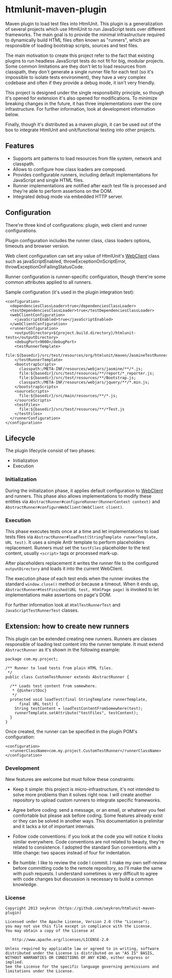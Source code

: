 htmlunit-maven-plugin
=====================

Maven plugin to load test files into HtmlUnit. This plugin is a generalization
of several projects which use HtmlUnit to run JavaScript tests over different
frameworks. The main goal is to provide the minimal infrastructure required to
dynamically build HTML files often known as "runners", which are responsible of
loading bootstrap scripts, sources and test files.

The main motivation to create this project refer to the fact that existing
plugins to run headless JavaScript tests do not fit for big, modular
projects. Some common limitations are they don't let to load resources from
classpath, they don't generate a single runner file for each test (so it's
impossible to isolate tests environment), they have a very complex codebase and
often if they provide a debug mode, it isn't very friendly.

This project is designed under the single responsibility principle, so though
it's opened for extension it's also opened for modifications. To minimize
breaking changes in the future, it has three implementations over the core
infrastructure. For further information, look at development information below.

Finally, though it's distributed as a maven plugin, it can be used out of the
box to integrate HtmlUnit and unit/functional testing into other projects.

## Features
* Supports ant patterns to load resources from file system, network and
  classpath.
* Allows to configure how class loaders are composed.
* Provides configurable runners, including default implementations for
  JavaScript and single HTML files.
* Runner implementations are notified after each test file is processed and
  they're able to perform assertions on the DOM.
* Integrated debug mode via embedded HTTP server.

## Configuration
There're three kind of configurations: plugin, web client and runner
configurations.

Plugin configuration includes the runner class, class loaders options, timeouts
and browser version.

Web client configuration can set any value of HtmlUnit's
[WebClient](http://is.gd/1DSPrM) class such as javaScriptEnabled,
throwExceptionOnScriptError, throwExceptionOnFailingStatusCode.

Runner configuration is runner-specific configuration, though there're some
common attributes applied to all runners.

Sample configuration (it's used in the plugin integration test):

```
<configuration>
  <dependenciesClassLoader>true</dependenciesClassLoader>
  <testDependenciesClassLoader>true</testDependenciesClassLoader>
  <webClientConfiguration>
    <javaScriptEnabled>true</javaScriptEnabled>
  </webClientConfiguration>
  <runnerConfiguration>
    <outputDirectory>${project.build.directory}/htmlunit-tests</outputDirectory>
    <debugPort>9000</debugPort>
    <testRunnerTemplate>
      file:${basedir}/src/test/resources/org/htmlunit/maven/JasmineTestRunner.html
    </testRunnerTemplate>
    <bootstrapScripts>
      classpath:/META-INF/resources/webjars/jasmine/**/*.js;
      file:${basedir}/src/test/resources/**/report/*_reporter.js;
      file:${basedir}/src/test/resources/**/Bootstrap.js;
      classpath:/META-INF/resources/webjars/jquery/**/*.min.js;
    </bootstrapScripts>
    <sourceScripts>
      file:${basedir}/src/main/resources/**/*.js;
    </sourceScripts>
    <testFiles>
      file:${basedir}/src/test/resources/**/*Test.js
    </testFiles>
  </runnerConfiguration>
</configuration>
```

## Lifecycle
The plugin lifecycle consist of two phases:

* Initialization
* Execution

### Initialization
During the initialization phase, it applies default configuration to
[WebClient](http://is.gd/1DSPrM) and runners. This phase also allows
implementations to modify these entities via
```AbstractRunner#configureRunner(RunnerContext context)``` and
```AbstractRunner#configureWebClient(WebClient client)```.

### Execution
This phase executes tests once at a time and let implementations to load
tests files via
```AbstractRunner#loadTest(StringTemplate runnerTemplate, URL test)```. It uses
a simple Antlr template to perform placeholders replacement. Runners must set
the ```testFiles``` placeholder to the test content, usually ```<script>``` tags
or processed mark-up.

After placeholders replacement it writes the runner file to the configured
```outputDirectory``` and loads it into the current WebClient.

The execution phase of each test ends when the runner invokes the standard
```window.close()``` method or because a timeout. When it ends up,
```AbstractRunner#testFinished(URL test, HtmlPage page)``` is invoked to let
implementations make assertions on page's DOM.

For further information look at ```HtmlTestRunnerTest``` and
```JavaScriptTestRunnerTest``` classes.

## Extension: how to create new runners
This plugin can be extended creating new runners. Runners are classes
responsible of loading test content into the runner template. It must extend
```AbstractRunner``` as it's shown in the following example:

```
package com.my.project;

/** Runner to load tests from plain HTML files.
 */
public class CustomTestRunner extends AbstractRunner {

  /** Loads test content from somewhere.
   * {@inheritDoc}
   */
  protected void loadTest(final StringTemplate runnerTemplate,
      final URL test) {
    String testContent = loadTestContentFromSomewhere(test);
    runnerTemplate.setAttribute("testFiles", testContent);
  }
}
```
Once created, the runner can be specified in the plugin POM's configuration:

```
<configuration>
  <runnerClassName>com.my.project.CustomTestRunner</runnerClassName>
</configuration>
```

### Development
New features are welcome but must follow these constraints:

* Keep it simple: this project is micro-infrastructure, it's not intended to
solve more problems than it solves right now. I will create another repository
to upload custom runners to integrate specific frameworks.

* Agree before coding: send a message, or an email, or whatever you feel
comfortable but please ask before coding. Some features already exist or they
can be solved in another ways. This documentation is prelimitar and it lacks a
lot of important internals.

* Follow code conventions: if you look at the code you will notice it looks
similar everywhere. Code conventions are not related to beauty, they're related
to consistence. I adopted the standard Sun conventions with a little change:
two spaces instead of four for indentation.

* Be humble: I like to review the code I commit. I make my own self-review
before committing code to the remote repository, so I'll make the same with
push requests. I understand sometimes is very difficult to agree with code
changes but discussion is necessary to build a common knowledge.

### License
    Copyright 2013 seykron (https://github.com/seykron/htmlunit-maven-plugin)

    Licensed under the Apache License, Version 2.0 (the "License");
    you may not use this file except in compliance with the License.
    You may obtain a copy of the License at

       http://www.apache.org/licenses/LICENSE-2.0

    Unless required by applicable law or agreed to in writing, software
    distributed under the License is distributed on an "AS IS" BASIS,
    WITHOUT WARRANTIES OR CONDITIONS OF ANY KIND, either express or implied.
    See the License for the specific language governing permissions and
    limitations under the License.

